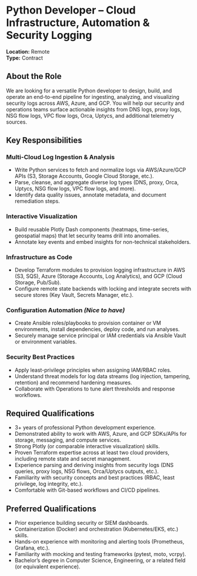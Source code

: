 # Python Developer – Cloud Infrastructure, Automation & Security Logging

**Location:** Remote  
**Type:** Contract

## About the Role
We are looking for a versatile Python developer to design, build, and operate an end-to-end pipeline for ingesting, analyzing, and visualizing security logs across AWS, Azure, and GCP. You will help our security and operations teams surface actionable insights from DNS logs, proxy logs, NSG flow logs, VPC flow logs, Orca, Uptycs, and additional telemetry sources.

## Key Responsibilities
### Multi-Cloud Log Ingestion & Analysis
- Write Python services to fetch and normalize logs via AWS/Azure/GCP APIs (S3, Storage Accounts, Google Cloud Storage, etc.).
- Parse, cleanse, and aggregate diverse log types (DNS, proxy, Orca, Uptycs, NSG flow logs, VPC flow logs, and more).
- Identify data quality issues, annotate metadata, and document remediation steps.

### Interactive Visualization
- Build reusable Plotly Dash components (heatmaps, time-series, geospatial maps) that let security teams drill into anomalies.
- Annotate key events and embed insights for non-technical stakeholders.

### Infrastructure as Code
- Develop Terraform modules to provision logging infrastructure in AWS (S3, SQS), Azure (Storage Accounts, Log Analytics), and GCP (Cloud Storage, Pub/Sub).
- Configure remote state backends with locking and integrate secrets with secure stores (Key Vault, Secrets Manager, etc.).

### Configuration Automation *(Nice to have)*
- Create Ansible roles/playbooks to provision container or VM environments, install dependencies, deploy code, and run analyses.
- Securely manage service principal or IAM credentials via Ansible Vault or environment variables.

### Security Best Practices
- Apply least-privilege principles when assigning IAM/RBAC roles.
- Understand threat models for log data streams (log injection, tampering, retention) and recommend hardening measures.
- Collaborate with Operations to tune alert thresholds and response workflows.

## Required Qualifications
- 3+ years of professional Python development experience.
- Demonstrated ability to work with AWS, Azure, and GCP SDKs/APIs for storage, messaging, and compute services.
- Strong Plotly (or comparable interactive visualization) skills.
- Proven Terraform expertise across at least two cloud providers, including remote state and secret management.
- Experience parsing and deriving insights from security logs (DNS queries, proxy logs, NSG flows, Orca/Uptycs outputs, etc.).
- Familiarity with security concepts and best practices (RBAC, least privilege, log integrity, etc.).
- Comfortable with Git-based workflows and CI/CD pipelines.

## Preferred Qualifications
- Prior experience building security or SIEM dashboards.
- Containerization (Docker) and orchestration (Kubernetes/EKS, etc.) skills.
- Hands-on experience with monitoring and alerting tools (Prometheus, Grafana, etc.).
- Familiarity with mocking and testing frameworks (pytest, moto, vcrpy).
- Bachelor’s degree in Computer Science, Engineering, or a related field (or equivalent experience).
